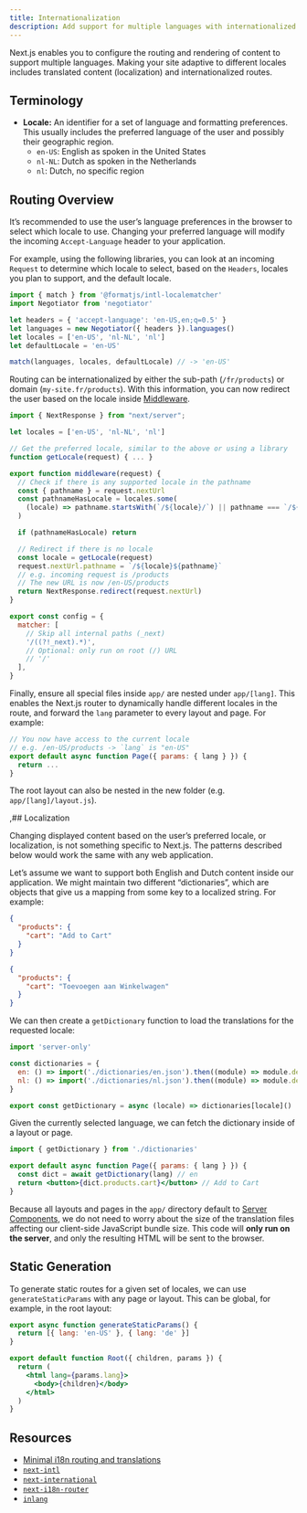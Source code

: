```yaml
---
title: Internationalization
description: Add support for multiple languages with internationalized routing and localized content.
---
```


Next.js enables you to configure the routing and rendering of content to support multiple languages. Making your site adaptive to different locales includes translated content (localization) and internationalized routes.

## Terminology

- **Locale:** An identifier for a set of language and formatting preferences. This usually includes the preferred language of the user and possibly their geographic region.
  - `en-US`: English as spoken in the United States
  - `nl-NL`: Dutch as spoken in the Netherlands
  - `nl`: Dutch, no specific region

## Routing Overview

It’s recommended to use the user’s language preferences in the browser to select which locale to use. Changing your preferred language will modify the incoming `Accept-Language` header to your application.

For example, using the following libraries, you can look at an incoming `Request` to determine which locale to select, based on the `Headers`, locales you plan to support, and the default locale.

```js filename="middleware.js"
import { match } from '@formatjs/intl-localematcher'
import Negotiator from 'negotiator'

let headers = { 'accept-language': 'en-US,en;q=0.5' }
let languages = new Negotiator({ headers }).languages()
let locales = ['en-US', 'nl-NL', 'nl']
let defaultLocale = 'en-US'

match(languages, locales, defaultLocale) // -> 'en-US'
```

Routing can be internationalized by either the sub-path (`/fr/products`) or domain (`my-site.fr/products`). With this information, you can now redirect the user based on the locale inside [Middleware](/docs/app/building-your-application/routing/middleware).

```js filename="middleware.js"
import { NextResponse } from "next/server";

let locales = ['en-US', 'nl-NL', 'nl']

// Get the preferred locale, similar to the above or using a library
function getLocale(request) { ... }

export function middleware(request) {
  // Check if there is any supported locale in the pathname
  const { pathname } = request.nextUrl
  const pathnameHasLocale = locales.some(
    (locale) => pathname.startsWith(`/${locale}/`) || pathname === `/${locale}`
  )

  if (pathnameHasLocale) return

  // Redirect if there is no locale
  const locale = getLocale(request)
  request.nextUrl.pathname = `/${locale}${pathname}`
  // e.g. incoming request is /products
  // The new URL is now /en-US/products
  return NextResponse.redirect(request.nextUrl)
}

export const config = {
  matcher: [
    // Skip all internal paths (_next)
    '/((?!_next).*)',
    // Optional: only run on root (/) URL
    // '/'
  ],
}
```

Finally, ensure all special files inside `app/` are nested under `app/[lang]`. This enables the Next.js router to dynamically handle different locales in the route, and forward the `lang` parameter to every layout and page. For example:

```jsx filename="app/[lang]/page.js"
// You now have access to the current locale
// e.g. /en-US/products -> `lang` is "en-US"
export default async function Page({ params: { lang } }) {
  return ...
}
```

The root layout can also be nested in the new folder (e.g. `app/[lang]/layout.js`).

,## Localization

Changing displayed content based on the user’s preferred locale, or localization, is not something specific to Next.js. The patterns described below would work the same with any web application.

Let’s assume we want to support both English and Dutch content inside our application. We might maintain two different “dictionaries”, which are objects that give us a mapping from some key to a localized string. For example:

```json filename="dictionaries/en.json"
{
  "products": {
    "cart": "Add to Cart"
  }
}
```

```json filename="dictionaries/nl.json"
{
  "products": {
    "cart": "Toevoegen aan Winkelwagen"
  }
}
```

We can then create a `getDictionary` function to load the translations for the requested locale:

```jsx filename="app/[lang]/dictionaries.js"
import 'server-only'

const dictionaries = {
  en: () => import('./dictionaries/en.json').then((module) => module.default),
  nl: () => import('./dictionaries/nl.json').then((module) => module.default),
}

export const getDictionary = async (locale) => dictionaries[locale]()
```

Given the currently selected language, we can fetch the dictionary inside of a layout or page.

```jsx filename="app/[lang]/page.js"
import { getDictionary } from './dictionaries'

export default async function Page({ params: { lang } }) {
  const dict = await getDictionary(lang) // en
  return <button>{dict.products.cart}</button> // Add to Cart
}
```

Because all layouts and pages in the `app/` directory default to [Server Components](/docs/app/building-your-application/rendering/server-components), we do not need to worry about the size of the translation files affecting our client-side JavaScript bundle size. This code will **only run on the server**, and only the resulting HTML will be sent to the browser.

## Static Generation

To generate static routes for a given set of locales, we can use `generateStaticParams` with any page or layout. This can be global, for example, in the root layout:

```jsx filename="app/[lang]/layout.js"
export async function generateStaticParams() {
  return [{ lang: 'en-US' }, { lang: 'de' }]
}

export default function Root({ children, params }) {
  return (
    <html lang={params.lang}>
      <body>{children}</body>
    </html>
  )
}
```

## Resources

- [Minimal i18n routing and translations](https://github.com/vercel/next.js/tree/canary/examples/app-dir-i18n-routing)
- [`next-intl`](https://next-intl-docs.vercel.app/docs/next-13)
- [`next-international`](https://github.com/QuiiBz/next-international)
- [`next-i18n-router`](https://github.com/i18nexus/next-i18n-router)
- [`inlang`](https://inlang.com/c/nextjs)

